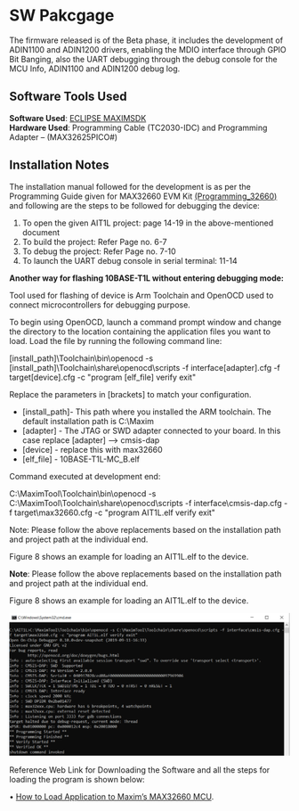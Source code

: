 # SW Pakcgage

The firmware released is of the Beta phase, it includes the development of ADIN1100 and ADIN1200 drivers, 
enabling the MDIO interface through GPIO Bit Banging, also the UART debugging through the debug console for the MCU Info, ADIN1100 and ADIN1200 debug log. 

## Software Tools Used

**Software Used**: [ ECLIPSE MAXIMSDK ](https://www.maximintegrated.com/en/design/software-description.html/swpart=SFW0010820A)<br/>
**Hardware Used**: Programming Cable (TC2030-IDC) and Programming Adapter – (MAX32625PICO#)



## Installation Notes

The installation manual followed for the development is as per the Programming Guide given for MAX32660 EVM Kit [(Programming_32660)](Programming_32660)  and following are the steps to be followed for debugging the device: 

1)	To open the given AIT1L project: page 14-19 in the above-mentioned document
2)	To build the project: Refer Page no. 6-7
3)	To debug the project: Refer Page no. 7-10
4)	To launch the UART debug console in serial terminal: 11-14

**Another way for flashing 10BASE-T1L without entering debugging mode:**

Tool used for flashing of device is Arm Toolchain and OpenOCD used to connect microcontrollers for debugging purpose. 

 To begin using OpenOCD, launch a command prompt window and change the directory to the location containing the application files you want to load. Load the file by running the following command line: 

[install_path]\Toolchain\bin\openocd -s [install_path]\Toolchain\share\openocd\scripts -f interface\[adapter].cfg -f target\[device].cfg -c "program [elf_file] verify exit"

Replace the parameters in [brackets] to match your configuration.
- [install_path]- This path where you installed the ARM toolchain. The default installation path is C:\Maxim
- [adapter] - The JTAG or SWD adapter connected to your board. In this case replace [adapter] --> cmsis-dap
- [device] - replace this with max32660
- [elf_file] - 10BASE-T1L-MC_B.elf

Command executed at development end:

C:\MaximTool\Toolchain\bin\openocd -s C:\MaximTool\Toolchain\share\openocd\scripts -f interface\cmsis-dap.cfg -f target\max32660.cfg -c "program AIT1L.elf verify exit" 

Note: Please follow the above replacements based on the installation path and project path at the individual end. 

Figure 8 shows an example for loading an AIT1L.elf to the device.

**Note**: Please follow the above replacements based on the installation path and project path at the individual end. 

Figure 8 shows an example for loading an AIT1L.elf to the device. 

![Figure](Successfully_Programmed_MAX32660.PNG)

Reference Web Link for Downloading the Software and all the steps for loading the program is shown below:

•	[How to Load Application to Maxim’s MAX32660 MCU](https://www.maximintegrated.com/en/design/technical-documents/app-notes/6/6973.html). 







